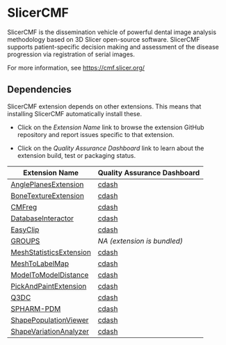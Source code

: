 # SlicerCMF

SlicerCMF is the dissemination vehicle of powerful dental image analysis methodology based on 3D Slicer open-source software. SlicerCMF supports patient-specific decision making and assessment of the disease progression via registration of serial images.

For more information, see https://cmf.slicer.org/

## Dependencies

SlicerCMF extension depends on other extensions. This means that installing SlicerCMF automatically
install these.

* Click on the _Extension Name_ link to browse the extension GitHub repository and report issues
  specific to that extension.

* Click on the _Quality Assurance Dashboard_ link to learn about the extension
  build, test or packaging status.

| Extension Name                                        | Quality Assurance Dashboard            |
|-------------------------------------------------------|----------------------------------------|
| [AnglePlanesExtension][gh-AnglePlanesExtension]       | [cdash][cdash-AnglePlanesExtension]    |
| [BoneTextureExtension][gh-BoneTextureExtension]       | [cdash][cdash-BoneTextureExtension]    |
| [CMFreg][gh-CMFreg]                                   | [cdash][cdash-CMFreg]                  |
| [DatabaseInteractor][gh-DatabaseInteractor]           | [cdash][cdash-DatabaseInteractor]      |
| [EasyClip][gh-EasyClip]                               | [cdash][cdash-EasyClip]                |
| [GROUPS][gh-GROUPS]                                   | _NA (extension is bundled)_            |
| [MeshStatisticsExtension][gh-MeshStatisticsExtension] | [cdash][cdash-MeshStatisticsExtension] |
| [MeshToLabelMap][gh-MeshToLabelMap]                   | [cdash][cdash-MeshToLabelMap]          |
| [ModelToModelDistance][gh-ModelToModelDistance]       | [cdash][cdash-ModelToModelDistance]    |
| [PickAndPaintExtension][gh-PickAndPaintExtension]     | [cdash][cdash-PickAndPaintExtension]   |
| [Q3DC][gh-Q3DC]                                       | [cdash][cdash-Q3DC]                    |
| [SPHARM-PDM][gh-SPHARM-PDM]                           | [cdash][cdash-SPHARM-PDM]              |
| [ShapePopulationViewer][gh-ShapePopulationViewer]     | [cdash][cdash-ShapePopulationViewer]   |
| [ShapeVariationAnalyzer][gh-ShapeVariationAnalyzer]   | [cdash][cdash-ShapeVariationAnalyzer]  |

[gh-AnglePlanesExtension]: https://github.com/DCBIA-OrthoLab/AnglePlanes-Extension
[gh-BoneTextureExtension]: https://github.com/Kitware/BoneTextureExtension
[gh-CMFreg]: https://github.com/DCBIA-OrthoLab/CMFreg
[gh-DatabaseInteractor]: https://github.com/DCBIA-OrthoLab/DatabaseInteractorExtension
[gh-EasyClip]: https://github.com/DCBIA-OrthoLab/EasyClip-Extension
[gh-GROUPS]: https://github.com/NIRALUser/GROUPS
[gh-MeshStatisticsExtension]: https://github.com/DCBIA-OrthoLab/MeshStatisticsExtension
[gh-MeshToLabelMap]: https://github.com/NIRALUser/MeshToLabelMap
[gh-ModelToModelDistance]: https://github.com/NIRALUser/3DMetricTools
[gh-PickAndPaintExtension]: https://github.com/DCBIA-OrthoLab/PickAndPaintExtension
[gh-Q3DC]: https://github.com/DCBIA-OrthoLab/Q3DCExtension
[gh-SPHARM-PDM]: https://github.com/NIRALUser/SPHARM-PDM
[gh-ShapePopulationViewer]: https://github.com/NIRALUser/ShapePopulationViewer
[gh-ShapeVariationAnalyzer]: https://github.com/DCBIA-OrthoLab/ShapeVariationAnalyzer

[cdash-AnglePlanesExtension]: http://slicer.cdash.org/index.php?project=SlicerPreview&filtercount=1&showfilters=1&field1=buildname&compare1=63&value1=AnglePlanesExtension
[cdash-BoneTextureExtension]: http://slicer.cdash.org/index.php?project=SlicerPreview&filtercount=1&showfilters=1&field1=buildname&compare1=63&value1=BoneTexture
[cdash-CMFreg]: http://slicer.cdash.org/index.php?project=SlicerPreview&filtercount=1&showfilters=1&field1=buildname&compare1=63&value1=CMFreg
[cdash-DatabaseInteractor]: http://slicer.cdash.org/index.php?project=SlicerPreview&filtercount=1&showfilters=1&field1=buildname&compare1=63&value1=DatabaseInteractor
[cdash-EasyClip]: http://slicer.cdash.org/index.php?project=SlicerPreview&filtercount=1&showfilters=1&field1=buildname&compare1=63&value1=EasyClip
[cdash-MeshStatisticsExtension]: http://slicer.cdash.org/index.php?project=SlicerPreview&filtercount=1&showfilters=1&field1=buildname&compare1=63&value1=MeshStatisticsExtension
[cdash-MeshToLabelMap]: http://slicer.cdash.org/index.php?project=SlicerPreview&filtercount=1&showfilters=1&field1=buildname&compare1=63&value1=MeshToLabelMap
[cdash-ModelToModelDistance]: http://slicer.cdash.org/index.php?project=SlicerPreview&filtercount=1&showfilters=1&field1=buildname&compare1=63&value1=ModelToModelDistance
[cdash-PickAndPaintExtension]: http://slicer.cdash.org/index.php?project=SlicerPreview&filtercount=1&showfilters=1&field1=buildname&compare1=63&value1=PickAndPaintExtension
[cdash-Q3DC]: http://slicer.cdash.org/index.php?project=SlicerPreview&filtercount=1&showfilters=1&field1=buildname&compare1=63&value1=Q3DC
[cdash-SPHARM-PDM]: http://slicer.cdash.org/index.php?project=SlicerPreview&filtercount=1&showfilters=1&field1=buildname&compare1=63&value1=SPHARM-PDM
[cdash-ShapePopulationViewer]: http://slicer.cdash.org/index.php?project=SlicerPreview&filtercount=1&showfilters=1&field1=buildname&compare1=63&value1=ShapePopulationViewer
[cdash-ShapeVariationAnalyzer]: http://slicer.cdash.org/index.php?project=SlicerPreview&filtercount=1&showfilters=1&field1=buildname&compare1=63&value1=ShapeVariationAnalyzer

